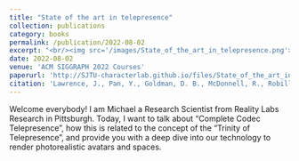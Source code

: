 ```yaml
---
title: "State of the art in telepresence"
collection: publications
category: books
permalink: /publication/2022-08-02
excerpt: "<br/><img src='/images/State_of_the_art_in_telepresence.png'>"
date: 2022-08-02
venue: 'ACM SIGGRAPH 2022 Courses'
paperurl: 'http://SJTU-characterlab.github.io/files/State_of_the_art_in_telepresence.pdf'
citation: 'Lawrence, J., Pan, Y., Goldman, D. B., McDonnell, R., Robillard, J., O. Sullivan, C., ... & Saragih, J. (2022). State of the art in telepresence. In ACM SIGGRAPH 2022 Courses (pp. 1-74).'
---
```


Welcome everybody! I am Michael a Research Scientist from Reality Labs Research in Pittsburgh. Today, I want to talk about “Complete Codec Telepresence”, how this is related to the concept of the “Trinity of Telepresence”, and provide you with a deep dive into our technology to render photorealistic avatars and spaces.
